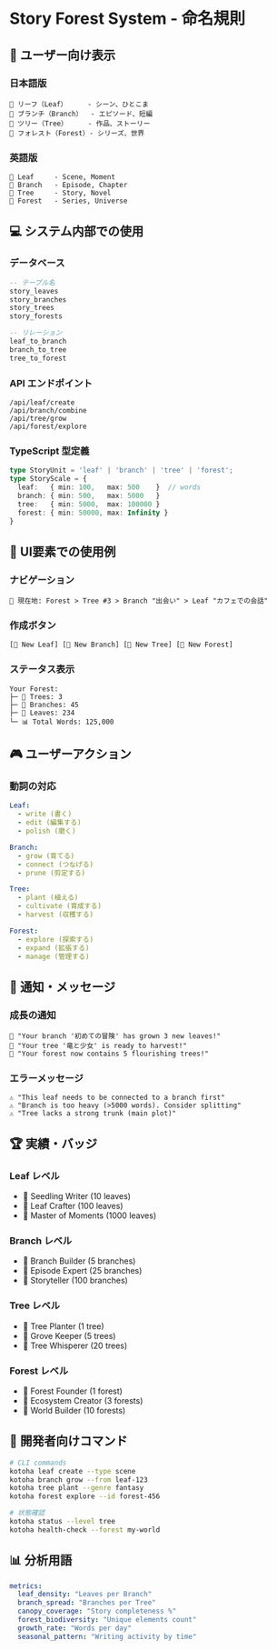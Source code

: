 # Story Forest System - 命名規則

## 🎯 ユーザー向け表示

### 日本語版
```
🌿 リーフ（Leaf）     - シーン、ひとこま
🌱 ブランチ（Branch）  - エピソード、短編
🌳 ツリー（Tree）     - 作品、ストーリー  
🌲 フォレスト（Forest）- シリーズ、世界
```

### 英語版
```
🌿 Leaf     - Scene, Moment
🌱 Branch   - Episode, Chapter
🌳 Tree     - Story, Novel
🌲 Forest   - Series, Universe
```

## 💻 システム内部での使用

### データベース
```sql
-- テーブル名
story_leaves
story_branches  
story_trees
story_forests

-- リレーション
leaf_to_branch
branch_to_tree
tree_to_forest
```

### API エンドポイント
```
/api/leaf/create
/api/branch/combine
/api/tree/grow
/api/forest/explore
```

### TypeScript 型定義
```typescript
type StoryUnit = 'leaf' | 'branch' | 'tree' | 'forest';
type StoryScale = {
  leaf:   { min: 100,   max: 500    }  // words
  branch: { min: 500,   max: 5000   }
  tree:   { min: 5000,  max: 100000 }
  forest: { min: 50000, max: Infinity }
}
```

## 🎨 UI要素での使用例

### ナビゲーション
```
📍 現在地: Forest > Tree #3 > Branch "出会い" > Leaf "カフェでの会話"
```

### 作成ボタン
```
[🌿 New Leaf] [🌱 New Branch] [🌳 New Tree] [🌲 New Forest]
```

### ステータス表示
```
Your Forest:
├─ 🌳 Trees: 3
├─ 🌱 Branches: 45  
├─ 🌿 Leaves: 234
└─ 📊 Total Words: 125,000
```

## 🎮 ユーザーアクション

### 動詞の対応
```yaml
Leaf:
  - write (書く)
  - edit (編集する)
  - polish (磨く)

Branch:  
  - grow (育てる)
  - connect (つなげる)
  - prune (剪定する)

Tree:
  - plant (植える)
  - cultivate (育成する)
  - harvest (収穫する)

Forest:
  - explore (探索する)
  - expand (拡張する)
  - manage (管理する)
```

## 📱 通知・メッセージ

### 成長の通知
```
🌱 "Your branch '初めての冒険' has grown 3 new leaves!"
🌳 "Your tree '竜と少女' is ready to harvest!"
🌲 "Your forest now contains 5 flourishing trees!"
```

### エラーメッセージ
```
⚠️ "This leaf needs to be connected to a branch first"
⚠️ "Branch is too heavy (>5000 words). Consider splitting"
⚠️ "Tree lacks a strong trunk (main plot)"
```

## 🏆 実績・バッジ

### Leaf レベル
- 🥉 Seedling Writer (10 leaves)
- 🥈 Leaf Crafter (100 leaves)  
- 🥇 Master of Moments (1000 leaves)

### Branch レベル
- 🥉 Branch Builder (5 branches)
- 🥈 Episode Expert (25 branches)
- 🥇 Storyteller (100 branches)

### Tree レベル  
- 🥉 Tree Planter (1 tree)
- 🥈 Grove Keeper (5 trees)
- 🥇 Tree Whisperer (20 trees)

### Forest レベル
- 🥉 Forest Founder (1 forest)
- 🥈 Ecosystem Creator (3 forests)
- 🥇 World Builder (10 forests)

## 🔧 開発者向けコマンド

```bash
# CLI commands
kotoha leaf create --type scene
kotoha branch grow --from leaf-123
kotoha tree plant --genre fantasy
kotoha forest explore --id forest-456

# 状態確認
kotoha status --level tree
kotoha health-check --forest my-world
```

## 📊 分析用語

```yaml
metrics:
  leaf_density: "Leaves per Branch"
  branch_spread: "Branches per Tree"  
  canopy_coverage: "Story completeness %"
  forest_biodiversity: "Unique elements count"
  growth_rate: "Words per day"
  seasonal_pattern: "Writing activity by time"
```